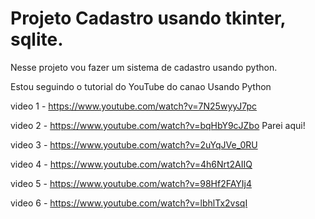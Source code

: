 # Projeto Cadastro usando tkinter, sqlite.

Nesse projeto vou fazer um sistema de cadastro usando python.

Estou seguindo o tutorial do YouTube do canao Usando Python

video 1 - https://www.youtube.com/watch?v=7N25wyyJ7pc

video 2 - https://www.youtube.com/watch?v=bqHbY9cJZbo  Parei aqui!

video 3 - https://www.youtube.com/watch?v=2uYqJVe_0RU

video 4 - https://www.youtube.com/watch?v=4h6Nrt2AIIQ

video 5 - https://www.youtube.com/watch?v=98Hf2FAYIj4

video 6 - https://www.youtube.com/watch?v=lbhlTx2vsqI